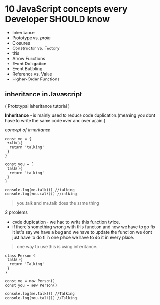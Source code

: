 # 10 JavaScript concepts every Developer SHOULD know

- Inheritance
- Prototype vs. _proto_
- Closures
- Constructor vs. Factory
- this
- Arrow Functions
- Event Delegation
- Event Bubbling
- Reference vs. Value
- Higher-Order Functions

## inheritance in Javascript

( Prototypal inheritance tutorial )

**Inheritance** - is mainly used to reduce code duplication.(meaning you dont have to write the same code over and over again.)

_concept of inheritance_

```
const me = {
 talk(){
  return 'talking'
 }
}

const you = {
 talk(){
  return 'talking'
 }
}

console.log(me.talk()) //talking
console.log(you.talk()) //talking

```

> you.talk and me.talk does the same thing

2 problems

- code duplication - we had to write this function twice.
- if there's something wrong with this function and now we have to go fix it let's say we have a bug and we have to update the function we dont just have to do ti in one place we have to do it in every place.

> one way to use this is using inheritance.

```
class Person {
 talk(){
  return 'Talking'
 }
}

const me = new Person()
const you = new Person()

console.log(me.talk()) //Talking
console.log(you.talk()) //Talking
```
